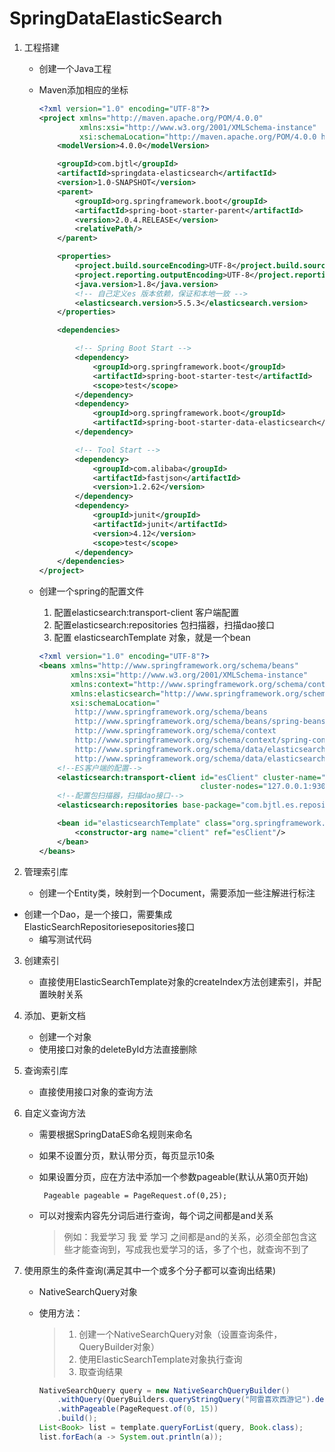 # SpringDataElasticSearch

1. 工程搭建

   - 创建一个Java工程

   - Maven添加相应的坐标

     ```xml
     <?xml version="1.0" encoding="UTF-8"?>
     <project xmlns="http://maven.apache.org/POM/4.0.0"
              xmlns:xsi="http://www.w3.org/2001/XMLSchema-instance"
              xsi:schemaLocation="http://maven.apache.org/POM/4.0.0 http://maven.apache.org/xsd/maven-4.0.0.xsd">
         <modelVersion>4.0.0</modelVersion>
     
         <groupId>com.bjtl</groupId>
         <artifactId>springdata-elasticsearch</artifactId>
         <version>1.0-SNAPSHOT</version>
         <parent>
             <groupId>org.springframework.boot</groupId>
             <artifactId>spring-boot-starter-parent</artifactId>
             <version>2.0.4.RELEASE</version>
             <relativePath/>
         </parent>
     
         <properties>
             <project.build.sourceEncoding>UTF-8</project.build.sourceEncoding>
             <project.reporting.outputEncoding>UTF-8</project.reporting.outputEncoding>
             <java.version>1.8</java.version>
             <!-- 自己定义es 版本依赖，保证和本地一致 -->
             <elasticsearch.version>5.5.3</elasticsearch.version>
         </properties>
     
         <dependencies>
     
             <!-- Spring Boot Start -->
             <dependency>
                 <groupId>org.springframework.boot</groupId>
                 <artifactId>spring-boot-starter-test</artifactId>
                 <scope>test</scope>
             </dependency>
             <dependency>
                 <groupId>org.springframework.boot</groupId>
                 <artifactId>spring-boot-starter-data-elasticsearch</artifactId>
             </dependency>
     
             <!-- Tool Start -->
             <dependency>
                 <groupId>com.alibaba</groupId>
                 <artifactId>fastjson</artifactId>
                 <version>1.2.62</version>
             </dependency>
             <dependency>
                 <groupId>junit</groupId>
                 <artifactId>junit</artifactId>
                 <version>4.12</version>
                 <scope>test</scope>
             </dependency>
         </dependencies>
     </project>
     ```

   - 创建一个spring的配置文件

     1. 配置elasticsearch:transport-client 客户端配置
     2. 配置elasticsearch:repositories 包扫描器，扫描dao接口
     3. 配置 elasticsearchTemplate 对象，就是一个bean

     ```xml
     <?xml version="1.0" encoding="UTF-8"?>
     <beans xmlns="http://www.springframework.org/schema/beans"
            xmlns:xsi="http://www.w3.org/2001/XMLSchema-instance"
            xmlns:context="http://www.springframework.org/schema/context"
            xmlns:elasticsearch="http://www.springframework.org/schema/data/elasticsearch"
            xsi:schemaLocation="
             http://www.springframework.org/schema/beans
             http://www.springframework.org/schema/beans/spring-beans.xsd
             http://www.springframework.org/schema/context
             http://www.springframework.org/schema/context/spring-context.xsd
             http://www.springframework.org/schema/data/elasticsearch
             http://www.springframework.org/schema/data/elasticsearch/spring-elasticsearch-1.0.xsd ">
         <!--ES客户端的配置-->
         <elasticsearch:transport-client id="esClient" cluster-name="ceshi-elasticsearch"
                                         cluster-nodes="127.0.0.1:9301,127.0.0.1:9302，127.0.0.1:9303"/>
         <!--配置包扫描器，扫描dao接口-->
         <elasticsearch:repositories base-package="com.bjtl.es.repositories"/>
     
         <bean id="elasticsearchTemplate" class="org.springframework.data.elasticsearch.core.ElasticsearchTemplate">
             <constructor-arg name="client" ref="esClient"/>
         </bean>
     </beans>
     ```

2. 管理索引库

   - 创建一个Entity类，映射到一个Document，需要添加一些注解进行标注
- 创建一个Dao，是一个接口，需要集成ElasticSearchRepositoriesepositories接口
   - 编写测试代码

3. 创建索引

   - 直接使用ElasticSearchTemplate对象的createIndex方法创建索引，并配置映射关系

4. 添加、更新文档

   - 创建一个对象
   - 使用接口对象的deleteById方法直接删除

5. 查询索引库

   - 直接使用接口对象的查询方法

6. 自定义查询方法

   - 需要根据SpringDataES命名规则来命名

   - 如果不设置分页，默认带分页，每页显示10条

   - 如果设置分页，应在方法中添加一个参数pageable(默认从第0页开始)

     ```
      Pageable pageable = PageRequest.of(0,25);
     ```

   - 可以对搜索内容先分词后进行查询，每个词之间都是and关系

     > 例如：我爱学习  我 爱 学习 之间都是and的关系，必须全部包含这些才能查询到，写成我也爱学习的话，多了个也，就查询不到了

7. 使用原生的条件查询(满足其中一个或多个分子都可以查询出结果)

   - NativeSearchQuery对象

   - 使用方法：

     > 1. 创建一个NativeSearchQuery对象（设置查询条件，QueryBuilder对象）
     > 2. 使用ElasticSearchTemplate对象执行查询
     > 3. 取查询结果

     ```java
     NativeSearchQuery query = new NativeSearchQueryBuilder()
         .withQuery(QueryBuilders.queryStringQuery("阿雷喜欢西游记").defaultField("name"))
         .withPageable(PageRequest.of(0, 15))
         .build();
     List<Book> list = template.queryForList(query, Book.class);
     list.forEach(a -> System.out.println(a));
     ```

     



